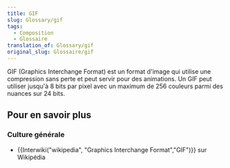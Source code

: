 ```yaml
---
title: GIF
slug: Glossary/gif
tags:
  - Composition
  - Glossaire
translation_of: Glossary/gif
original_slug: Glossaire/gif
---
```

GIF (Graphics Interchange Format) est un format d'image qui utilise une compression sans perte et peut servir pour des animations. Un GIF peut utiliser jusqu'à 8 bits par pixel avec un maximum de 256 couleurs parmi des nuances sur 24 bits.

## Pour en savoir plus

### Culture générale

- {{Interwiki("wikipedia", "Graphics Interchange Format","GIF")}} sur Wikipédia





##
